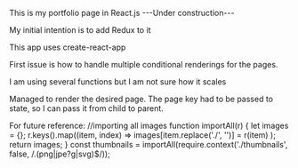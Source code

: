 This is my portfolio page in React.js
---Under construction---

My initial intention is to add Redux to it

This app uses create-react-app

First issue is how to handle multiple conditional renderings for the pages. 

I am using several functions but I am not sure how it scales

Managed to render the desired page. The page key had to be passed to state, so I can pass it from child to parent.

For future reference:
//importing all images
function importAll(r) {
    let images = {};
    r.keys().map((item, index) =>  images[item.replace('./', '')] = r(item) );
    return images;
}
const thumbnails = importAll(require.context('./thumbnails', false, /\.(png|jpe?g|svg)$/));
